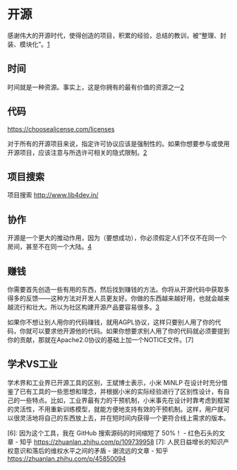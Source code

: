 # 开源

感谢伟大的开源时代，使得创造的项目，积累的经验，总结的教训，被“整理、封装、模块化”。[1]

## 时间

时间就是一种资源。事实上，这是你拥有的最有价值的资源之一[2]

## 代码

https://choosealicense.com/licenses

对于所有的开源项目来说，指定许可协议应该是强制性的。如果你想要参与或使用开源项目，应该注意与所选许可相关的隐式限制。[2]

## 项目搜索

项目搜索
http://www.lib4dev.in/

## 协作

开源是一个更大的推动作用，因为（要想成功），你必须假定人们不仅不在同一个房间，甚至不在同一个大陆。[4]

## 赚钱

你需要首先创造一些有用的东西，然后找到赚钱的方法。你将从开源代码中获取多得多的反馈——这种方法对开发人员更友好。你做的东西越来越好用，也就会越来越流行和壮大。所以为社区构建开源产品要容易很多。[3]

如果你不想让别人用你的代码赚钱，就用AGPL协议，这样只要别人用了你的代码，你就可以要求他开源他的代码。如果你想要求别人用了你的代码就必须要提到你的贡献，那就在Apache2.0协议的基础上加一个NOTICE文件。[7]

## 学术VS工业

学术界和工业界已开源工具的区别，王斌博士表示，小米 MiNLP 在设计时充分借鉴了已有工具的一些思想和理念，并根据小米的实际经验进行了区别性设计，有自己的一些特点。比如，工业界最有力的干预机制，小米事先在设计时靠考虑到框架的灵活性，不用重新训练模型，就能方便地支持有效的干预机制。这样，用户就可以很灵活地将自己的东西放上去，并在短时间内获得一个更符合线上需求的版本。

[1]: https://www.infoq.cn/article/64oST9kFVL1XTLkeqelN
[2]: https://www.infoq.cn/article/eBDu8ai1uDAUYcoH03Uv
[3]: https://www.infoq.cn/article/atDsPIXfT6a3zWrzad1v
[4]: https://www.infoq.cn/article/LEzMN1NE5NNBsFvfyYgv
[5]: https://www.infoq.cn/article/ddQcZowBbRhikNrULXaC
[6]: 因为这个工具，我在 GitHub 搜索源码的时间缩短了 50%！ - 红色石头的文章 - 知乎 https://zhuanlan.zhihu.com/p/109739958
[7]: 人民日益增长的知识产权意识和落后的维权水平之间的矛盾 - 谢流远的文章 - 知乎 https://zhuanlan.zhihu.com/p/45850094
